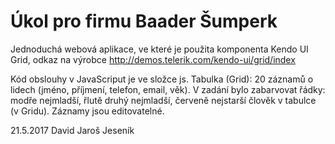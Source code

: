 # Úkol pro firmu Baader Šumperk

Jednoduchá webová aplikace, ve které je použita komponenta Kendo UI Grid, odkaz na výrobce http://demos.telerik.com/kendo-ui/grid/index

Kód obslouhy v JavaScriput je ve složce js.
Tabulka (Grid): 20 záznamů o lidech (jméno, příjmení, telefon, email, věk).
V zadání bylo zabarvovat řádky: modře nejmladší, řlutě druhý nejmladší, červeně nejstarší člověk v tabulce (v Gridu).
Záznamy jsou editovatelné.

21.5.2017
David Jaroš
Jeseník


